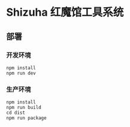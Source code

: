 # Shizuha 红魔馆工具系统

## 部署
### 开发环境
```
npm install
npm run dev
```

### 生产环境
```
npm install
npm run build
cd dist
npm run package
```
